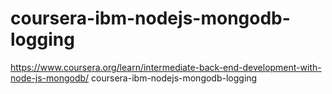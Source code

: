# coursera-ibm-nodejs-mongodb-logging
https://www.coursera.org/learn/intermediate-back-end-development-with-node-js-mongodb/ coursera-ibm-nodejs-mongodb-logging
